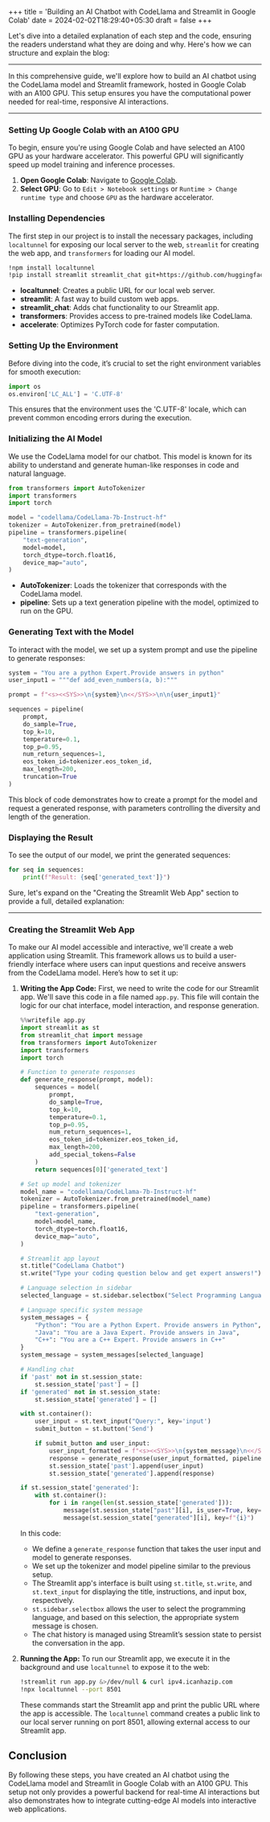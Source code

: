 +++
title = 'Building an AI Chatbot with CodeLlama and Streamlit in Google Colab'
date = 2024-02-02T18:29:40+05:30
draft = false
+++

Let's dive into a detailed explanation of each step and the code, ensuring the readers understand what they are doing and why. Here's how we can structure and explain the blog:

---

In this comprehensive guide, we'll explore how to build an AI chatbot using the CodeLlama model and Streamlit framework, hosted in Google Colab with an A100 GPU. This setup ensures you have the computational power needed for real-time, responsive AI interactions.

---

### Setting Up Google Colab with an A100 GPU
To begin, ensure you're using Google Colab and have selected an A100 GPU as your hardware accelerator. This powerful GPU will significantly speed up model training and inference processes.

1. **Open Google Colab**: Navigate to [Google Colab](https://colab.research.google.com/).
2. **Select GPU**: Go to `Edit > Notebook settings` or `Runtime > Change runtime type` and choose `GPU` as the hardware accelerator.

### Installing Dependencies
The first step in our project is to install the necessary packages, including `localtunnel` for exposing our local server to the web, `streamlit` for creating the web app, and `transformers` for loading our AI model.

```bash
!npm install localtunnel
!pip install streamlit streamlit_chat git+https://github.com/huggingface/transformers.git@main accelerate
```

- **localtunnel**: Creates a public URL for our local web server.
- **streamlit**: A fast way to build custom web apps.
- **streamlit_chat**: Adds chat functionality to our Streamlit app.
- **transformers**: Provides access to pre-trained models like CodeLlama.
- **accelerate**: Optimizes PyTorch code for faster computation.

### Setting Up the Environment
Before diving into the code, it’s crucial to set the right environment variables for smooth execution:

```python
import os
os.environ['LC_ALL'] = 'C.UTF-8'
```

This ensures that the environment uses the 'C.UTF-8' locale, which can prevent common encoding errors during the execution.

### Initializing the AI Model
We use the CodeLlama model for our chatbot. This model is known for its ability to understand and generate human-like responses in code and natural language.

```python
from transformers import AutoTokenizer
import transformers
import torch

model = "codellama/CodeLlama-7b-Instruct-hf"
tokenizer = AutoTokenizer.from_pretrained(model)
pipeline = transformers.pipeline(
    "text-generation",
    model=model,
    torch_dtype=torch.float16,
    device_map="auto",
)
```

- **AutoTokenizer**: Loads the tokenizer that corresponds with the CodeLlama model.
- **pipeline**: Sets up a text generation pipeline with the model, optimized to run on the GPU.

### Generating Text with the Model
To interact with the model, we set up a system prompt and use the pipeline to generate responses:

```python
system = "You are a python Expert.Provide answers in python"
user_input1 = """def add_even_numbers(a, b):"""

prompt = f"<s><<SYS>>\n{system}\n<</SYS>>\n\n{user_input1}"

sequences = pipeline(
    prompt,
    do_sample=True,
    top_k=10,
    temperature=0.1,
    top_p=0.95,
    num_return_sequences=1,
    eos_token_id=tokenizer.eos_token_id,
    max_length=200,
    truncation=True
)
```

This block of code demonstrates how to create a prompt for the model and request a generated response, with parameters controlling the diversity and length of the generation.

### Displaying the Result
To see the output of our model, we print the generated sequences:

```python
for seq in sequences:
    print(f"Result: {seq['generated_text']}")
```

Sure, let's expand on the "Creating the Streamlit Web App" section to provide a full, detailed explanation:

---
### Creating the Streamlit Web App

To make our AI model accessible and interactive, we'll create a web application using Streamlit. This framework allows us to build a user-friendly interface where users can input questions and receive answers from the CodeLlama model. Here’s how to set it up:

1. **Writing the App Code:**
   First, we need to write the code for our Streamlit app. We'll save this code in a file named `app.py`. This file will contain the logic for our chat interface, model interaction, and response generation.

    ```python
    %%writefile app.py
    import streamlit as st
    from streamlit_chat import message
    from transformers import AutoTokenizer
    import transformers
    import torch

    # Function to generate responses
    def generate_response(prompt, model):
        sequences = model(
            prompt,
            do_sample=True,
            top_k=10,
            temperature=0.1,
            top_p=0.95,
            num_return_sequences=1,
            eos_token_id=tokenizer.eos_token_id,
            max_length=200,
            add_special_tokens=False
        )
        return sequences[0]['generated_text']

    # Set up model and tokenizer
    model_name = "codellama/CodeLlama-7b-Instruct-hf"
    tokenizer = AutoTokenizer.from_pretrained(model_name)
    pipeline = transformers.pipeline(
        "text-generation",
        model=model_name,
        torch_dtype=torch.float16,
        device_map="auto",
    )

    # Streamlit app layout
    st.title("CodeLlama Chatbot")
    st.write("Type your coding question below and get expert answers!")

    # Language selection in sidebar
    selected_language = st.sidebar.selectbox("Select Programming Language", ["Python", "Java", "C++"])

    # Language specific system message
    system_messages = {
        "Python": "You are a Python Expert. Provide answers in Python",
        "Java": "You are a Java Expert. Provide answers in Java",
        "C++": "You are a C++ Expert. Provide answers in C++"
    }
    system_message = system_messages[selected_language]

    # Handling chat
    if 'past' not in st.session_state:
        st.session_state['past'] = []
    if 'generated' not in st.session_state:
        st.session_state['generated'] = []

    with st.container():
        user_input = st.text_input("Query:", key='input')
        submit_button = st.button('Send')

        if submit_button and user_input:
            user_input_formatted = f"<s><<SYS>>\n{system_message}\n<</SYS>>\n\n{user_input}"
            response = generate_response(user_input_formatted, pipeline)
            st.session_state['past'].append(user_input)
            st.session_state['generated'].append(response)

    if st.session_state['generated']:
        with st.container():
            for i in range(len(st.session_state['generated'])):
                message(st.session_state["past"][i], is_user=True, key=f"{i}_user")
                message(st.session_state["generated"][i], key=f"{i}")
    ```

    In this code:
    
    - We define a `generate_response` function that takes the user input and model to generate responses.
    - We set up the tokenizer and model pipeline similar to the previous setup.
    - The Streamlit app's interface is built using `st.title`, `st.write`, and `st.text_input` for displaying the title, instructions, and input box, respectively.
    - `st.sidebar.selectbox` allows the user to select the programming language, and based on this selection, the appropriate system message is chosen.
    - The chat history is managed using Streamlit’s session state to persist the conversation in the app.

2. **Running the App:**
   To run our Streamlit app, we execute it in the background and use `localtunnel` to expose it to the web:

    ```bash
    !streamlit run app.py &>/dev/null & curl ipv4.icanhazip.com
    !npx localtunnel --port 8501
    ```

    These commands start the Streamlit app and print the public URL where the app is accessible. The `localtunnel` command creates a public link to our local server running on port 8501, allowing external access to our Streamlit app.

## Conclusion
By following these steps, you have created an AI chatbot using the CodeLlama model and Streamlit in Google Colab with an A100 GPU. This setup not only provides a powerful backend for real-time AI interactions but also demonstrates how to integrate cutting-edge AI models into interactive web applications.
